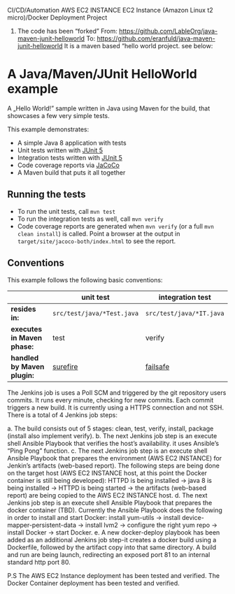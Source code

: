 CI/CD/Automation AWS EC2 INSTANCE EC2 Instance (Amazon Linux t2 micro)/Docker Deployment Project
1.	The code has been “forked” 
From: https://github.com/LableOrg/java-maven-junit-helloworld
To: https://github.com/eranfuld/java-maven-junit-helloworld
It is a maven based “hello world project. see below:

# A Java/Maven/JUnit HelloWorld example

A „Hello World!” sample written in Java using Maven for the build, that showcases a few very simple tests.

This example demonstrates:

* A simple Java 8 application with tests
* Unit tests written with [JUnit 5](https://junit.org/junit5/)
* Integration tests written with [JUnit 5](https://junit.org/junit5/)
* Code coverage reports via [JaCoCo](https://www.jacoco.org/jacoco/)
* A Maven build that puts it all together

## Running the tests

* To run the unit tests, call `mvn test`
* To run the integration tests as well, call `mvn verify`
* Code coverage reports are generated when `mvn verify` (or a full `mvn clean install`) is called.
  Point a browser at the output in `target/site/jacoco-both/index.html` to see the report.

## Conventions

This example follows the following basic conventions:

| | unit test | integration test |
| --- | --- | --- |
| **resides in:** | `src/test/java/*Test.java` | `src/test/java/*IT.java` |
| **executes in Maven phase:** | test | verify |
| **handled by Maven plugin:** | [surefire](http://maven.apache.org/surefire/maven-surefire-plugin/) | [failsafe](http://maven.apache.org/surefire/maven-failsafe-plugin/) |


The Jenkins job is uses a Poll SCM and triggered by the git repository users commits. It runs every minute, checking for new commits. Each commit triggers a new build. It is currently using a HTTPS connection and not SSH. There is a total of 4 Jenkins job steps: 

a.	The build consists out of 5 stages: clean, test, verify, install, package (install also implement verify).
b.	The next Jenkins job step is an execute shell Ansible Playbook that verifies the host’s availability. it uses Ansible’s “Ping Pong” function.
c.	The next Jenkins job step is an execute shell Ansible Playbook that prepares the environment (AWS EC2 INSTANCE) for Jenkin’s artifacts (web-based report). The following steps are being done on the target host (AWS EC2 INSTANCE host, at this point the Docker container is still being developed): HTTPD is being installed -> java 8 is being installed -> HTTPD is being started -> the artifacts (web-based report) are being copied to the AWS EC2 INSTANCE host.
d.	The next Jenkins job step is an execute shell Ansible Playbook that prepares the docker container (TBD). Currently the Ansible Playbook does the following in order to install and start Docker: install yum-utils -> install device-mapper-persistent-data -> install lvm2 -> configure the right yum repo -> install Docker -> start Docker. 
e.	A new docker-deploy playbook has been added as an additional Jenkins job step-it creates a docker build using a Dockerfile, followed by the artifact copy into that same directory. A build and run are being launch, redirecting an exposed port 81 to an internal standard http port 80. 

P.S
The AWS EC2 Instance deployment has been tested and verified.
The Docker Container deployment has been tested and verified.
